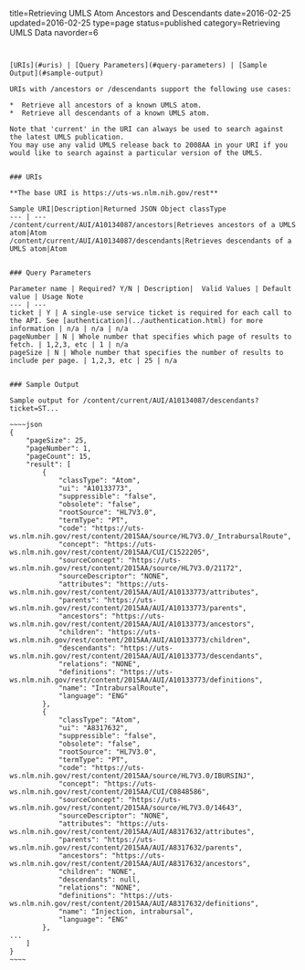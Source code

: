 title=Retrieving UMLS Atom Ancestors and Descendants
date=2016-02-25
updated=2016-02-25
type=page
status=published
category=Retrieving UMLS Data
navorder=6
~~~~~~


[URIs](#uris) | [Query Parameters](#query-parameters) | [Sample Output](#sample-output)

URIs with /ancestors or /descendants support the following use cases:

*  Retrieve all ancestors of a known UMLS atom.
*  Retrieve all descendants of a known UMLS atom.

Note that 'current' in the URI can always be used to search against the latest UMLS publication.
You may use any valid UMLS release back to 2008AA in your URI if you would like to search against a particular version of the UMLS.


### URIs

**The base URI is https://uts-ws.nlm.nih.gov/rest**

Sample URI|Description|Returned JSON Object classType
--- | ---
/content/current/AUI/A10134087/ancestors|Retrieves ancestors of a UMLS atom|Atom
/content/current/AUI/A10134087/descendants|Retrieves descendants of a UMLS atom|Atom


### Query Parameters

Parameter name | Required? Y/N | Description|  Valid Values | Default value | Usage Note
--- | ---
ticket | Y | A single-use service ticket is required for each call to the API. See [authentication](../authentication.html) for more information | n/a | n/a | n/a
pageNumber | N | Whole number that specifies which page of results to fetch. | 1,2,3, etc | 1 | n/a
pageSize | N | Whole number that specifies the number of results to include per page. | 1,2,3, etc | 25 | n/a


### Sample Output

Sample output for /content/current/AUI/A10134087/descendants?ticket=ST...

~~~~json
{
    "pageSize": 25,
    "pageNumber": 1,
    "pageCount": 15,
    "result": [
        {
            "classType": "Atom",
            "ui": "A10133773",
            "suppressible": "false",
            "obsolete": "false",
            "rootSource": "HL7V3.0",
            "termType": "PT",
            "code": "https://uts-ws.nlm.nih.gov/rest/content/2015AA/source/HL7V3.0/_IntrabursalRoute",
            "concept": "https://uts-ws.nlm.nih.gov/rest/content/2015AA/CUI/C1522205",
            "sourceConcept": "https://uts-ws.nlm.nih.gov/rest/content/2015AA/source/HL7V3.0/21172",
            "sourceDescriptor": "NONE",
            "attributes": "https://uts-ws.nlm.nih.gov/rest/content/2015AA/AUI/A10133773/attributes",
            "parents": "https://uts-ws.nlm.nih.gov/rest/content/2015AA/AUI/A10133773/parents",
            "ancestors": "https://uts-ws.nlm.nih.gov/rest/content/2015AA/AUI/A10133773/ancestors",
            "children": "https://uts-ws.nlm.nih.gov/rest/content/2015AA/AUI/A10133773/children",
            "descendants": "https://uts-ws.nlm.nih.gov/rest/content/2015AA/AUI/A10133773/descendants",
            "relations": "NONE",
            "definitions": "https://uts-ws.nlm.nih.gov/rest/content/2015AA/AUI/A10133773/definitions",
            "name": "IntrabursalRoute",
            "language": "ENG"
        },
        {
            "classType": "Atom",
            "ui": "A8317632",
            "suppressible": "false",
            "obsolete": "false",
            "rootSource": "HL7V3.0",
            "termType": "PT",
            "code": "https://uts-ws.nlm.nih.gov/rest/content/2015AA/source/HL7V3.0/IBURSINJ",
            "concept": "https://uts-ws.nlm.nih.gov/rest/content/2015AA/CUI/C0848586",
            "sourceConcept": "https://uts-ws.nlm.nih.gov/rest/content/2015AA/source/HL7V3.0/14643",
            "sourceDescriptor": "NONE",
            "attributes": "https://uts-ws.nlm.nih.gov/rest/content/2015AA/AUI/A8317632/attributes",
            "parents": "https://uts-ws.nlm.nih.gov/rest/content/2015AA/AUI/A8317632/parents",
            "ancestors": "https://uts-ws.nlm.nih.gov/rest/content/2015AA/AUI/A8317632/ancestors",
            "children": "NONE",
            "descendants": null,
            "relations": "NONE",
            "definitions": "https://uts-ws.nlm.nih.gov/rest/content/2015AA/AUI/A8317632/definitions",
            "name": "Injection, intrabursal",
            "language": "ENG"
        },
...
    ]
}
~~~~


